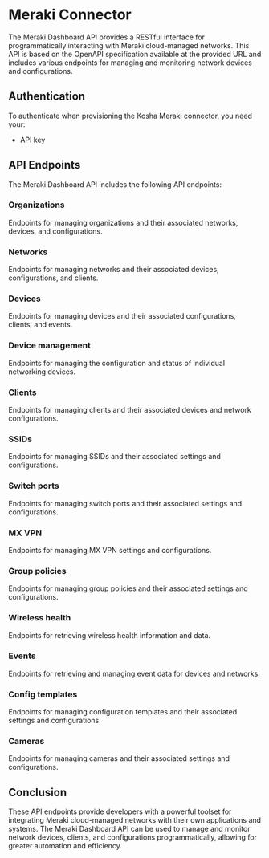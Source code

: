 # Meraki Connector

The Meraki Dashboard API provides a RESTful interface for programmatically interacting with Meraki cloud-managed networks. This API is based on the OpenAPI specification available at the provided URL and includes various endpoints for managing and monitoring network devices and configurations.

## Authentication

To authenticate when provisioning the Kosha Meraki connector, you need your:

* API key

## API Endpoints
The Meraki Dashboard API includes the following API endpoints:

### Organizations
Endpoints for managing organizations and their associated networks, devices, and configurations.

### Networks
Endpoints for managing networks and their associated devices, configurations, and clients.

### Devices
Endpoints for managing devices and their associated configurations, clients, and events.

### Device management
Endpoints for managing the configuration and status of individual networking devices.

### Clients
Endpoints for managing clients and their associated devices and network configurations.

### SSIDs
Endpoints for managing SSIDs and their associated settings and configurations.

### Switch ports
Endpoints for managing switch ports and their associated settings and configurations.

### MX VPN
Endpoints for managing MX VPN settings and configurations.

### Group policies
Endpoints for managing group policies and their associated settings and configurations.

### Wireless health
Endpoints for retrieving wireless health information and data.

### Events
Endpoints for retrieving and managing event data for devices and networks.

### Config templates
Endpoints for managing configuration templates and their associated settings and configurations.

### Cameras
Endpoints for managing cameras and their associated settings and configurations.


## Conclusion
These API endpoints provide developers with a powerful toolset for integrating Meraki cloud-managed networks with their own applications and systems. The Meraki Dashboard API can be used to manage and monitor network devices, clients, and configurations programmatically, allowing for greater automation and efficiency.